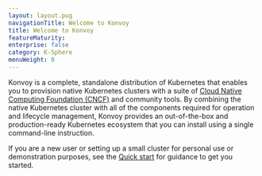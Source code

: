 ```yaml
---
layout: layout.pug
navigationTitle: Welcome to Konvoy
title: Welcome to Konvoy
featureMaturity:
enterprise: false
category: K-Sphere
menuWeight: 0
---
```

Konvoy is a complete, standalone distribution of Kubernetes that enables you to provision native Kubernetes clusters with a suite of [Cloud Native Computing Foundation (CNCF)](https://www.cncf.io) and community tools.
By combining the native Kubernetes cluster with all of the components required for operation and lifecycle management, Konvoy provides an out-of-the-box and production-ready Kubernetes ecosystem that you can install using a single command-line instruction.

If you are a new user or setting up a small cluster for personal use or demonstration purposes, see the [Quick start](./quick-start/) for guidance to get you started.

<!--Contributing (developer)

* [Developer Index](docs/dev/README.md)
* [Design Docs](docs/design) -->